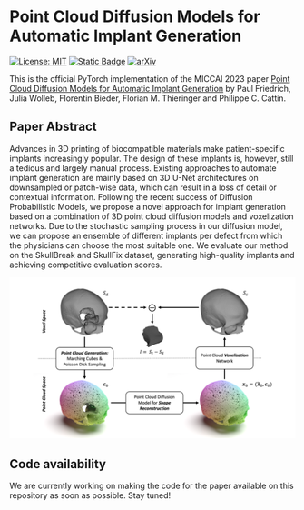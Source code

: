 # Point Cloud Diffusion Models for Automatic Implant Generation
[![License: MIT](https://img.shields.io/badge/License-MIT-yellow.svg)](https://opensource.org/licenses/MIT)
[![Static Badge](https://img.shields.io/badge/Project-page-blue)](https://pfriedri.github.io/pcdiff-implant-io/)
[![arXiv](https://img.shields.io/badge/arXiv-2303.08061-b31b1b.svg)](https://arxiv.org/abs/2303.08061)

This is the official PyTorch implementation of the MICCAI 2023 paper [Point Cloud Diffusion Models for Automatic Implant Generation](https://pfriedri.github.io/pcdiff-implant-io/) by Paul Friedrich, Julia Wolleb, Florentin Bieder, Florian M. Thieringer and Philippe C. Cattin.

## Paper Abstract
Advances in 3D printing of biocompatible materials make patient-specific implants increasingly popular. The design of these implants is, however, still a tedious and largely manual process. Existing approaches to automate implant generation are mainly based on 3D U-Net architectures on downsampled or patch-wise data, which can result in a loss of detail or contextual information. Following the recent success of Diffusion Probabilistic Models, we propose a novel approach for implant generation based on a combination of 3D point cloud diffusion models and voxelization networks. Due to the stochastic sampling process in our diffusion model, we can propose an ensemble of different implants per defect from which the physicians can choose the most suitable one. We evaluate our method on the SkullBreak and SkullFix dataset, generating high-quality implants and achieving competitive evaluation scores.

![](./media/overview_pipeline.png)

## Code availability
We are currently working on making the code for the paper available on this repository as soon as possible. Stay tuned!
